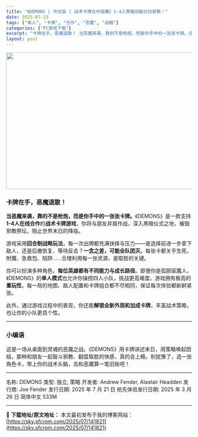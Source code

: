 ```yaml
---
title: "《DEMONS | 中文版 | 战术卡牌合作驱魔》1-4人策略烧脑对抗邪教！"
date: 2025-07-23
tags: ["单人", "卡牌", "合作", "恶魔", "战略"]
categories: ["PC游戏下载"]
excerpt: "卡牌在手，恶魔退散！ 当恶魔来袭，靠的不是枪炮，而是你手中的一张张卡牌。《DEMONS》是一款支持1-4人在线合作的战术卡牌游戏，你将与朋友并肩作战，深入黑暗仪式之地，摧毁邪教祭坛，阻止世界末日的降临。 游戏采用回合制战略玩法，每一次出牌都充满抉择与压力——是选择前进一步拿下敌人，还是后撤恢复、等待&hellip;"
layout: post
---
```


<img class="aligncenter size-full wp-image-141822" src="https://sky.sfcrom.com/wp-content/uploads/2025/07/2025072302412627.webp" alt="" width="660" height="370" />
<h3>卡牌在手，恶魔退散！</h3>
<strong>当恶魔来袭，靠的不是枪炮，而是你手中的一张张卡牌。</strong>《DEMONS》是一款支持<strong>1-4人在线合作</strong>的<strong>战术卡牌游戏</strong>，你将与朋友并肩作战，深入黑暗仪式之地，摧毁邪教祭坛，阻止世界末日的降临。

游戏采用<strong>回合制战略玩法</strong>，每一次出牌都充满抉择与压力——是选择前进一步拿下敌人，还是后撤恢复、等待反击？<strong>一念之差，可能全队团灭</strong>。每张卡都关乎生死，附魔、急救包、陷阱……合理利用每一张资源，是取胜的关键。

你可以扮演多种角色，<strong>每位英雄都有不同能力与成长路径</strong>。即便你是孤胆驱魔人，《DEMONS》的<strong>单人模式</strong>也允许你操控四人小队，挑战更高难度。游戏拥有极高的<strong>重玩性</strong>，每一局的地图、敌人配置和卡牌组合都不尽相同，保证每次体验都新鲜紧张。

此外，通过游戏过程中的表现，你还能<strong>解锁全新外观和加成卡牌</strong>，丰富战术策略，也让你的小队更具个性。

<hr />

<h3>小编语</h3>
这是一场从桌面到灵魂的恶魔之战。《DEMONS》用卡牌讲述末日，用策略唤起团结，那种和朋友一起智斗邪教、翻盘取胜的快感，真的会上瘾。别犹豫了，选一张角色卡，带上你的战术头脑，去和恶魔算一笔旧账吧！

<hr />

名称: DEMONS
类型: 独立, 策略
开发者: Andrew Fender, Alastair Headden
发行商: Joe Fender
发行日期: 2025 年 7 月 21 日
抢先体验发行日期: 2025 年 3 月 26 日
简体中文
533M

---
📖 **下载地址/原文地址：** 本文最初发布于我的博客网站：[https://sky.sfcrom.com/2025/07/141821](https://sky.sfcrom.com/2025/07/141821)
